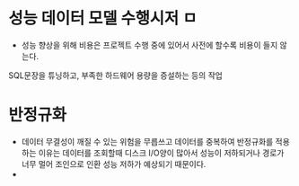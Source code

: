 # 성능 데이터 모델 수행시저 ㅁ

- 성능 향상을 위해 비용은 프로젝트 수행 중에 있어서 사전에 할수록 비용이 들지 않는다. 

SQL문장을 튜닝하고, 부족한 하드웨어 용량을 증설하는 등의 작업


# 반정규화
- 데이터 무결성이 깨질 수 있는 위험을 무릅쓰고 데이터를 중복하여 반정규화를 적용하는 이유는 데이터를 조회할때 디스크 I/O양이 많아서 성능이 저하되거나 경로가 너무 멀어 조인으로 인환 성능 저하가 예상되기 때문이다.
- 
